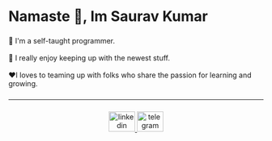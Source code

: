<h1 align="left">Namaste   🙏, Im Saurav Kumar</h1>

###

<p align="left">👋 I'm a self-taught programmer. <br><br>🤜 I really enjoy keeping up with the newest stuff.<br><br>❤️I loves to teaming up with folks who share the passion for learning and growing.</p>

###



###


###

------------------------------------
###

<div align="center">
  <a href="https://www.linkedin.com/in/saurav-kumar-5225a2292/" target="_blank">
    <img src="https://raw.githubusercontent.com/maurodesouza/profile-readme-generator/master/src/assets/icons/social/linkedin/default.svg" width="52" height="40" alt="linkedin logo"  />
  </a>
  <a href="https://t.me/Daddybatma_n" target="_blank">
    <img src="https://raw.githubusercontent.com/maurodesouza/profile-readme-generator/master/src/assets/icons/social/telegram/default.svg" width="52" height="40" alt="telegram logo"  />
  </a>
</div>

###



###
